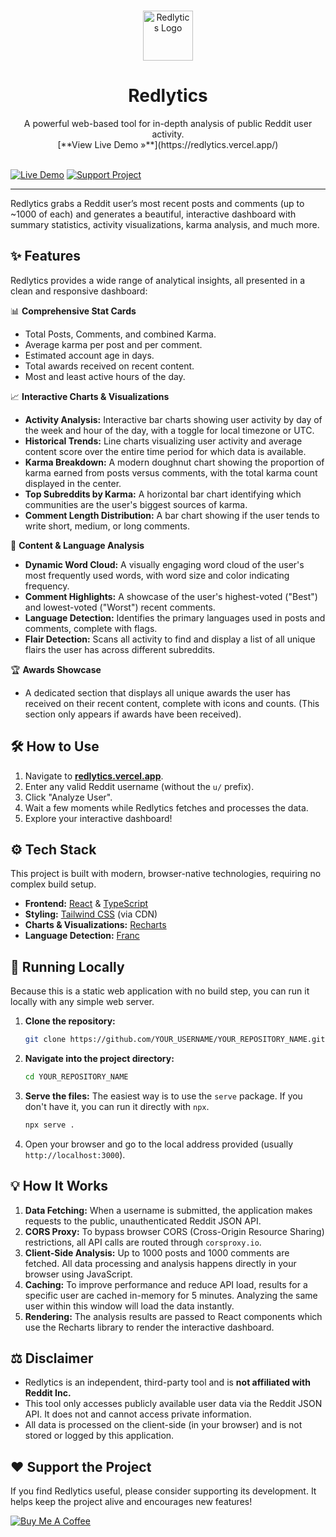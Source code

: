 <br/>
<p align="center">
  <a href="https://redlytics.vercel.app/">
    <img src="https://i.imgur.com/gY97k85.png" alt="Redlytics Logo" width="80" height="80">
  </a>
  <h1 align="center">Redlytics</h1>
  <p align="center">
    A powerful web-based tool for in-depth analysis of public Reddit user activity.
    <br />
    [**View Live Demo »**](https://redlytics.vercel.app/)
    <br />
    <br />
  </p>
</p>

[![Live Demo](https://img.shields.io/badge/Live%20Demo-redlytics.vercel.app-brightgreen?style=for-the-badge&logo=vercel)](https://redlytics.vercel.app/)
[![Support Project](https://img.shields.io/badge/Support-Buy%20Me%20a%20Coffee-orange?style=for-the-badge&logo=buy-me-a-coffee)](https://www.buymeacoffee.com/donatetochetan)

---

Redlytics grabs a Reddit user’s most recent posts and comments (up to ~1000 of each) and generates a beautiful, interactive dashboard with summary statistics, activity visualizations, karma analysis, and much more.

## ✨ Features

Redlytics provides a wide range of analytical insights, all presented in a clean and responsive dashboard:

📊 **Comprehensive Stat Cards**

- Total Posts, Comments, and combined Karma.
- Average karma per post and per comment.
- Estimated account age in days.
- Total awards received on recent content.
- Most and least active hours of the day.

📈 **Interactive Charts & Visualizations**

- **Activity Analysis:** Interactive bar charts showing user activity by day of the week and hour of the day, with a toggle for local timezone or UTC.
- **Historical Trends:** Line charts visualizing user activity and average content score over the entire time period for which data is available.
- **Karma Breakdown:** A modern doughnut chart showing the proportion of karma earned from posts versus comments, with the total karma count displayed in the center.
- **Top Subreddits by Karma:** A horizontal bar chart identifying which communities are the user's biggest sources of karma.
- **Comment Length Distribution:** A bar chart showing if the user tends to write short, medium, or long comments.

🧠 **Content & Language Analysis**

- **Dynamic Word Cloud:** A visually engaging word cloud of the user's most frequently used words, with word size and color indicating frequency.
- **Comment Highlights:** A showcase of the user's highest-voted ("Best") and lowest-voted ("Worst") recent comments.
- **Language Detection:** Identifies the primary languages used in posts and comments, complete with flags.
- **Flair Detection:** Scans all activity to find and display a list of all unique flairs the user has across different subreddits.

🏆 **Awards Showcase**

- A dedicated section that displays all unique awards the user has received on their recent content, complete with icons and counts. (This section only appears if awards have been received).

## 🛠️ How to Use

1. Navigate to **[redlytics.vercel.app](https://redlytics.vercel.app/)**.
2. Enter any valid Reddit username (without the `u/` prefix).
3. Click "Analyze User".
4. Wait a few moments while Redlytics fetches and processes the data.
5. Explore your interactive dashboard!

## ⚙️ Tech Stack

This project is built with modern, browser-native technologies, requiring no complex build setup.

- **Frontend:** [React](https://reactjs.org/) & [TypeScript](https://www.typescriptlang.org/)
- **Styling:** [Tailwind CSS](https://tailwindcss.com/) (via CDN)
- **Charts & Visualizations:** [Recharts](https://recharts.org/)
- **Language Detection:** [Franc](https://github.com/wooorm/franc)

## 🔧 Running Locally

Because this is a static web application with no build step, you can run it locally with any simple web server.

1. **Clone the repository:**

    ```bash
    git clone https://github.com/YOUR_USERNAME/YOUR_REPOSITORY_NAME.git
    ```

2. **Navigate into the project directory:**

    ```bash
    cd YOUR_REPOSITORY_NAME
    ```

3. **Serve the files:**
    The easiest way is to use the `serve` package. If you don't have it, you can run it directly with `npx`.

    ```bash
    npx serve .
    ```

4. Open your browser and go to the local address provided (usually `http://localhost:3000`).

## 💡 How It Works

1. **Data Fetching:** When a username is submitted, the application makes requests to the public, unauthenticated Reddit JSON API.
2. **CORS Proxy:** To bypass browser CORS (Cross-Origin Resource Sharing) restrictions, all API calls are routed through `corsproxy.io`.
3. **Client-Side Analysis:** Up to 1000 posts and 1000 comments are fetched. All data processing and analysis happens directly in your browser using JavaScript.
4. **Caching:** To improve performance and reduce API load, results for a specific user are cached in-memory for 5 minutes. Analyzing the same user within this window will load the data instantly.
5. **Rendering:** The analysis results are passed to React components which use the Recharts library to render the interactive dashboard.

## ⚖️ Disclaimer

- Redlytics is an independent, third-party tool and is **not affiliated with Reddit Inc.**
- This tool only accesses publicly available user data via the Reddit JSON API. It does not and cannot access private information.
- All data is processed on the client-side (in your browser) and is not stored or logged by this application.

## ❤️ Support the Project

If you find Redlytics useful, please consider supporting its development. It helps keep the project alive and encourages new features!

[![Buy Me A Coffee](https://cdn.buymeacoffee.com/buttons/v2/default-yellow.png)](https://www.buymeacoffee.com/donatetochetan)
